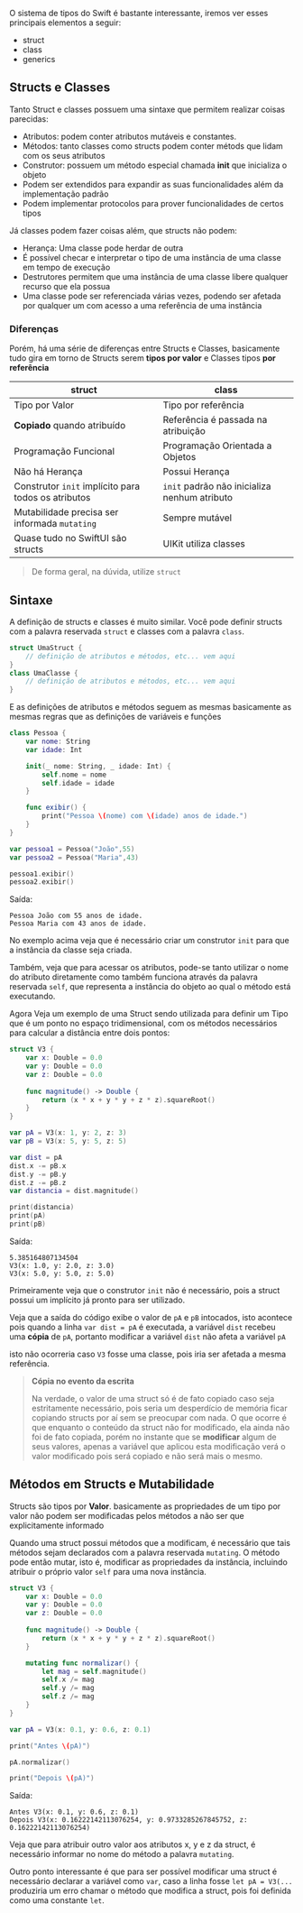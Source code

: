 O sistema de tipos do Swift é bastante interessante, iremos ver esses principais elementos a seguir:
- struct
- class
- generics



## Structs e Classes

Tanto Struct e classes possuem uma sintaxe que permitem realizar coisas parecidas: 
- Atributos: podem conter atributos mutáveis e constantes. 
- Métodos: tanto classes como structs podem conter métods que lidam com os seus atributos
- Construtor: possuem um método especial chamada **init** que inicializa o objeto
- Podem ser extendidos para expandir as suas funcionalidades além da implementação padrão
- Podem implementar protocolos para prover funcionalidades de certos tipos

Já classes podem fazer coisas além, que structs não podem:
- Herança: Uma classe pode herdar de outra
- É possível checar e interpretar o tipo de uma instância de uma classe em tempo de execução
- Destrutores permitem que uma instância de uma classe libere qualquer recurso que ela possua
- Uma classe pode ser referenciada várias vezes, podendo ser afetada por qualquer um com acesso a uma referência de uma instância

### Diferenças

Porém, há uma série de diferenças entre Structs e Classes, basicamente tudo gira em torno de Structs serem **tipos por valor** e Classes tipos **por referência**

| struct  | class |
|---|---|
| Tipo por Valor  | Tipo por referência |
| **Copiado** quando atribuído | Referência é passada na atribuição |
| Programação Funcional  | Programação Orientada a Objetos |
| Não há Herança  | Possui Herança |
| Construtor `init` implícito para todos os atributos | `init` padrão não inicializa nenhum atributo   |
| Mutabilidade precisa ser informada `mutating` | Sempre mutável |
| Quase tudo no SwiftUI são structs | UIKit utiliza classes |

> De forma geral, na dúvida, utilize `struct`

## Sintaxe

A definição de structs e classes é muito similar. Você pode definir structs com a palavra reservada `struct` e classes com a palavra `class`. 
```swift
struct UmaStruct {
    // definição de atributos e métodos, etc... vem aqui
}
class UmaClasse {
    // definição de atributos e métodos, etc... vem aqui
}
```
E as definições de atributos e métodos seguem as mesmas basicamente as mesmas regras que as definições de variáveis e funções

```swift
class Pessoa {
    var nome: String
    var idade: Int

    init(_ nome: String, _ idade: Int) {
        self.nome = nome
        self.idade = idade
    }

    func exibir() {
        print("Pessoa \(nome) com \(idade) anos de idade.")
    }
}

var pessoa1 = Pessoa("João",55)
var pessoa2 = Pessoa("Maria",43)

pessoa1.exibir()
pessoa2.exibir()
```
Saída:
```
Pessoa João com 55 anos de idade.
Pessoa Maria com 43 anos de idade.
```

No exemplo acima veja que é necessário criar um construtor `init` para que a instância da classe seja criada.

Também, veja que para acessar os atributos, pode-se tanto utilizar o nome do atributo diretamente como também funciona através da palavra reservada `self`, que representa a instância do objeto ao qual o método está executando.

Agora Veja um exemplo de uma Struct sendo utilizada para definir um Tipo que é um ponto no espaço tridimensional, com os métodos necessários para calcular a distância entre dois pontos:
```swift
struct V3 {
    var x: Double = 0.0
    var y: Double = 0.0
    var z: Double = 0.0
    
    func magnitude() -> Double {
        return (x * x + y * y + z * z).squareRoot()
    }
}

var pA = V3(x: 1, y: 2, z: 3)
var pB = V3(x: 5, y: 5, z: 5)

var dist = pA
dist.x -= pB.x
dist.y -= pB.y
dist.z -= pB.z
var distancia = dist.magnitude()

print(distancia)
print(pA)
print(pB)
```
Saída:
```
5.385164807134504
V3(x: 1.0, y: 2.0, z: 3.0)
V3(x: 5.0, y: 5.0, z: 5.0)
````

Primeiramente veja que o construtor `init` não é necessário, pois a struct possui um implícito já pronto para ser utilizado.

Veja que a saída do código exibe o valor de `pA` e `pB` intocados, isto acontece pois quando a linha `var dist = pA` é executada, a variável `dist` recebeu uma **cópia** de `pA`, portanto modificar a variável `dist` não afeta a variável `pA`

isto não ocorreria caso `V3` fosse uma classe, pois iria ser afetada a mesma referência.

> **Cópia no evento da escrita**
>
> Na verdade, o valor de uma struct só é de fato copiado caso seja estritamente necessário, pois seria um desperdício de memória ficar copiando structs por aí sem se preocupar com nada. O que ocorre é que enquanto o conteúdo da struct não for modificado, ela ainda não foi de fato copiada, porém no instante que se **modificar** algum de seus valores, apenas a variável que aplicou esta modificação verá o valor modificado pois será copiado e não será mais o mesmo.

## Métodos em Structs e Mutabilidade

Structs são tipos por **Valor**. basicamente as propriedades de um tipo por valor não podem ser modificadas pelos métodos a não ser que explicitamente informado

Quando uma struct possui métodos que a modificam, é necessário que tais métodos sejam declarados com a palavra reservada `mutating`. O método pode então mutar, isto é, modificar as propriedades da instância, incluindo atribuir o próprio valor `self` para uma nova instância.

```swift
struct V3 {
    var x: Double = 0.0
    var y: Double = 0.0
    var z: Double = 0.0
    
    func magnitude() -> Double {
        return (x * x + y * y + z * z).squareRoot()
    }

    mutating func normalizar() {
        let mag = self.magnitude()
        self.x /= mag
        self.y /= mag
        self.z /= mag
    }
}

var pA = V3(x: 0.1, y: 0.6, z: 0.1)

print("Antes \(pA)")

pA.normalizar()

print("Depois \(pA)")
```
Saída:
```
Antes V3(x: 0.1, y: 0.6, z: 0.1)
Depois V3(x: 0.16222142113076254, y: 0.9733285267845752, z: 0.16222142113076254)
```

Veja que para atribuir outro valor aos atributos x, y e z da struct, é necessário informar no nome do método a palavra `mutating`.

Outro ponto interessante é que para ser possível modificar uma struct é necessário declarar a variável como `var`, caso a linha fosse `let pA = V3(...` produziria um erro chamar o método que modifica a struct, pois foi definida como uma constante `let`.
